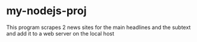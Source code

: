 # my-nodejs-proj
This program scrapes 2 news sites for the main headlines and the subtext and add it to a web server on the local host
